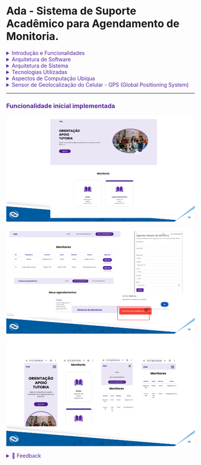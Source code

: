 # Ada - Sistema de Suporte Acadêmico para Agendamento de Monitoria.


<details>
  <summary style="color:#5625a1">Introdução e Funcionalidades</summary>
  
  O Sistema de Gestão de Suporte Acadêmico para Agendamento de Monitoria, denominado Ada, é uma plataforma desenvolvida para facilitar o agendamento e gerenciamento de sessões de tutoria entre monitores e alunos. Principais características incluem:

- ✅ **Agendamento de Sessões de Tutoria:** Facilita o agendamento de sessões de tutoria com monitores disponíveis em diversas disciplinas.
- 📅 **Visualização de Agendamentos:** Oferece uma visualização detalhada dos agendamentos existentes, incluindo disciplina, horário, local e data das sessões de tutoria.
- 📲 **Simulação de Presença Automática:** Permite verificar a presença dos alunos em sala de aula de forma remota, mantendo um ambiente acadêmico engajado e colaborativo.
</details>

<details>
  <summary style="color:#5625a1">Arquitetura de Software</summary>
  
  O Ada possui uma arquitetura de software que garante segurança, manutenabilidade, usabilidade e portabilidade:

- **Segurança:** Implementa medidas robustas de segurança, incluindo restrição de acesso a recursos sensíveis, criptografia de dados e validação de entrada para prevenir vulnerabilidades de segurança, mesmo sem a presença de um sistema de login convencional. Outras medidas foram tomadas para garantir a segurança dos dados e do sistema, proporcionando uma experiência segura para os usuários.
- **Manutenabilidade:** Possui uma arquitetura modular e código bem estruturado para facilitar a manutenção e evolução contínua do software.
- **Usabilidade:** Oferece uma interface intuitiva e fluxos de usuário otimizados para uma experiência amigável.
- **Portabilidade:** Projetado para ser facilmente implantado em diferentes ambientes, garantindo sua adaptabilidade a diversas plataformas.
</details>

<details>
  <summary style="color:#5625a1">Arquitetura de Sistema</summary>
  
  O sistema é composto por várias camadas:

- **Camada de Apresentação:** Esta camada é responsável pela interface com o usuário, incluindo as páginas HTML, arquivos de estilo CSS e scripts JavaScript que compõem o frontend do Ada. Ela é responsável por exibir as informações relevantes ao usuário e capturar sua interação com o sistema.
- **Camada de Lógica de Apresentação:** Responsável por processar a entrada do usuário, controlar o fluxo de informações na interface e coordenar as interações entre o frontend e o backend do sistema. Aqui, os arquivos JavaScript são utilizados para implementar a lógica de apresentação, como a validação de formulários, manipulação de eventos e atualização dinâmica da interface de usuário.
- **Camada de Modelo:** Esta camada representa os dados do sistema e as regras de negócio subjacentes. Utilizando o banco de dados MySQL e a biblioteca Sequelize no backend, esta camada define os modelos de dados, realiza operações de CRUD (Create, Read, Update, Delete) e estabelece relações entre os diferentes tipos de dados no sistema. Aqui são definidas as estruturas de dados que são manipuladas e apresentadas ao usuário.
- **Integrações Externas:** Gerencia a comunicação e integração com outros sistemas ou serviços externos que são utilizados pelo Ada. Isso pode incluir a utilização da biblioteca Axios para realizar requisições HTTP a APIs externas, serviços de autenticação, ou sistemas de envio de emails como o Nodemailer. Essas integrações permitem que o sistema se comunique de forma eficiente e segura com outros sistemas externos, ampliando suas funcionalidades e capacidades.
</details>

<details>
  <summary style="color:#5625a1">Tecnologias Utilizadas</summary>
  
  | Tecnologia         | Descrição                                     |
  |--------------------|-----------------------------------------------|
  | Frontend           | HTML, CSS, JavaScript                         |
  | Backend            | Node.js, Express.js, MySQL, Sequelize, Axios, Body-parser, Dotenv |
  | Outras Tecnologias | Bootstrap, React Router DOM, Nodemailer, Sequelize-cli, Owl Carousel |
</details>


<details>
  <summary style="color:#5625a1">Aspectos de Computação Ubíqua</summary>
  
  O Ada incorpora aspectos de computação ubíqua, incluindo:

- **Dispositivos Móveis:** Acessível por meio de smartphones e tablets, proporcionando flexibilidade e conveniência aos usuários.
- **Gêmeos Digitais:** Aplica um modelo de gêmeo digital para uma representação precisa e em tempo real dos dados do sistema. Isso significa que cada interação do usuário, agendamento de sessão de tutoria e atualização de informações são refletidos instantaneamente no modelo digital do sistema, proporcionando uma visão atualizada e precisa do estado do sistema a qualquer momento.
- **Offloading:** Utiliza o conceito de offloading para melhorar a eficiência e desempenho do sistema, especialmente em dispositivos móveis. Isso significa que determinadas tarefas de processamento pesado, como a geração de relatórios ou o processamento de grandes conjuntos de dados, são transferidas para servidores remotos mais poderosos, aliviando a carga de trabalho nos dispositivos móveis dos usuários. Isso resulta em uma experiência mais ágil e responsiva para os usuários, mesmo em dispositivos com recursos limitados.
- **Continuidade:** O Ada garante uma experiência de usuário consistente entre diferentes dispositivos e plataformas. Isso significa que os usuários podem começar uma tarefa em um dispositivo, como agendar uma sessão de tutoria em um smartphone, e continuar exatamente de onde pararam em outro dispositivo, como um laptop, sem interrupções. Isso é possível graças à sincronização contínua de dados e estado do sistema entre diferentes dispositivos, proporcionando uma experiência fluida e sem atritos para os usuários, independentemente do dispositivo que estão usando.
</details>

<details>
  <summary style="color:#5625a1">Sensor de Geolocalização do Celular - GPS (Global Positioning System)</summary>
  
  O sistema utiliza o sensor de geolocalização do celular (GPS) para a simulação de presença automática do aluno na sala de aula. O funcionamento é baseado na comparação das coordenadas geográficas simuladas com as coordenadas da sala de aula definidas no servidor. Se a distância entre as coordenadas simuladas e as coordenadas da sala de aula for menor que um limite específico, o aluno é considerado presente; caso contrário, é considerado ausente.

![Alt text](image.png)

</details>

----------------
### <span style="color:#5625a1">Funcionalidade inicial implementada</span>

![Alt text](<Home.png>)

![Alt text](<agendamento.png>)

![Alt text](<mobile.png>)

<details>
  <summary style="color:#5625a1">📝 Feedback </summary>
  <img src="image-1.png" alt="Imagem 1">
</details>

